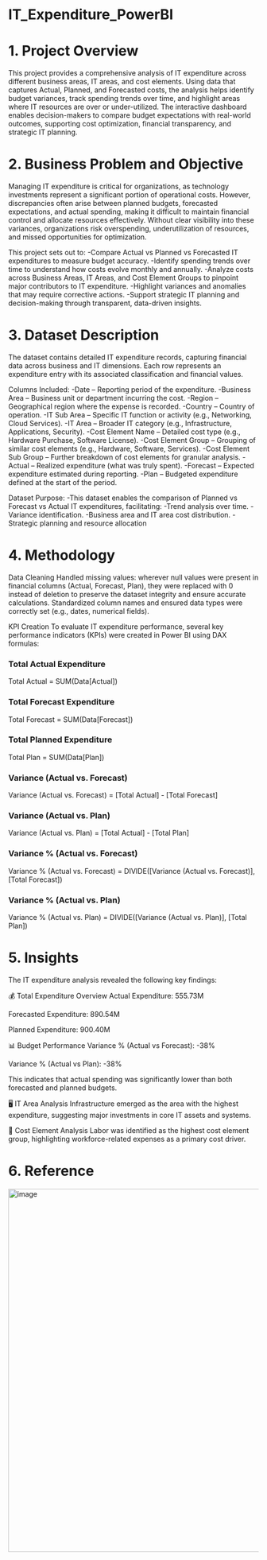 # IT_Expenditure_PowerBI
# 1. Project Overview
This project provides a comprehensive analysis of IT expenditure across different business areas, IT areas, and cost elements. Using data that captures Actual, Planned, and Forecasted costs, the analysis helps identify budget variances, track spending trends over time, and highlight areas where IT resources are over or under-utilized. The interactive dashboard enables decision-makers to compare budget expectations with real-world outcomes, supporting cost optimization, financial transparency, and strategic IT planning.

# 2. Business Problem and Objective
Managing IT expenditure is critical for organizations, as technology investments represent a significant portion of operational costs. However, discrepancies often arise between planned budgets, forecasted expectations, and actual spending, making it difficult to maintain financial control and allocate resources effectively. Without clear visibility into these variances, organizations risk overspending, underutilization of resources, and missed opportunities for optimization.

This project sets out to:
-Compare Actual vs Planned vs Forecasted IT expenditures to measure budget accuracy.
-Identify spending trends over time to understand how costs evolve monthly and annually.
-Analyze costs across Business Areas, IT Areas, and Cost Element Groups to pinpoint major contributors to IT expenditure.
-Highlight variances and anomalies that may require corrective actions.
-Support strategic IT planning and decision-making through transparent, data-driven insights.

# 3. Dataset Description
The dataset contains detailed IT expenditure records, capturing financial data across business and IT dimensions. Each row represents an expenditure entry with its associated classification and financial values.

Columns Included:
-Date – Reporting period of the expenditure.
-Business Area – Business unit or department incurring the cost.
-Region – Geographical region where the expense is recorded.
-Country – Country of operation.
-IT Sub Area – Specific IT function or activity (e.g., Networking, Cloud Services).
-IT Area – Broader IT category (e.g., Infrastructure, Applications, Security).
-Cost Element Name – Detailed cost type (e.g., Hardware Purchase, Software License).
-Cost Element Group – Grouping of similar cost elements (e.g., Hardware, Software, Services).
-Cost Element Sub Group – Further breakdown of cost elements for granular analysis.
-Actual – Realized expenditure (what was truly spent).
-Forecast – Expected expenditure estimated during reporting.
-Plan – Budgeted expenditure defined at the start of the period.

Dataset Purpose:
-This dataset enables the comparison of Planned vs Forecast vs Actual IT expenditures, facilitating:
-Trend analysis over time.
-Variance identification.
-Business area and IT area cost distribution.
-Strategic planning and resource allocation

# 4. Methodology
Data Cleaning
Handled missing values: wherever null values were present in financial columns (Actual, Forecast, Plan), they were replaced with 0 instead of deletion to preserve the dataset integrity and ensure accurate calculations.
Standardized column names and ensured data types were correctly set (e.g., dates, numerical fields).

KPI Creation
To evaluate IT expenditure performance, several key performance indicators (KPIs) were created in Power BI using DAX formulas:
### Total Actual Expenditure
Total Actual = SUM(Data[Actual])

### Total Forecast Expenditure
Total Forecast = SUM(Data[Forecast])

### Total Planned Expenditure
Total Plan = SUM(Data[Plan])

### Variance (Actual vs. Forecast)
Variance (Actual vs. Forecast) = [Total Actual] - [Total Forecast]

### Variance (Actual vs. Plan)
Variance (Actual vs. Plan) = [Total Actual] - [Total Plan]

### Variance % (Actual vs. Forecast)
Variance % (Actual vs. Forecast) = DIVIDE([Variance (Actual vs. Forecast)], [Total Forecast])

### Variance % (Actual vs. Plan)
Variance % (Actual vs. Plan) = DIVIDE([Variance (Actual vs. Plan)], [Total Plan])

# 5. Insights
The IT expenditure analysis revealed the following key findings:

💰 Total Expenditure Overview
Actual Expenditure: 555.73M

Forecasted Expenditure: 890.54M

Planned Expenditure: 900.40M

📊 Budget Performance
Variance % (Actual vs Forecast): -38%

Variance % (Actual vs Plan): -38%

This indicates that actual spending was significantly lower than both forecasted and planned budgets.

🖥 IT Area Analysis
Infrastructure emerged as the area with the highest expenditure, suggesting major investments in core IT assets and systems.

👷 Cost Element Analysis
Labor was identified as the highest cost element group, highlighting workforce-related expenses as a primary cost driver.

# 6. Reference
<img width="1476" height="731" alt="image" src="https://github.com/user-attachments/assets/21ae8f9e-99c4-4f44-a8f3-506580cae3db" />

